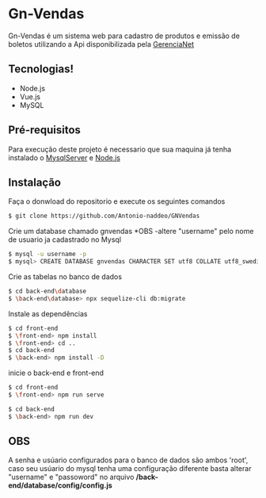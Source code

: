 # Gn-Vendas



Gn-Vendas é um sistema web para cadastro de produtos e emissão de boletos utilizando a Api disponibilizada pela [GerenciaNet][gn]

## Tecnologias!

  - Node.js
  - Vue.js
  - MySQL


## Pré-requisitos

Para execução deste projeto é necessario que sua maquina já tenha instalado o [MysqlServer][mysql] e [Node.js](https://nodejs.org/)

## Instalação
Faça o donwload do repositorio e execute os seguintes comandos

```sh
$ git clone https://github.com/Antonio-naddeo/GNVendas
```

Crie um database chamado gnvendas *OBS
-altere "username" pelo nome de usuario ja cadastrado no Mysql
```sh
$ mysql -u username -p
$ mysql> CREATE DATABASE gnvendas CHARACTER SET utf8 COLLATE utf8_swedish_ci;
```
Crie as tabelas no banco de dados
```sh
$ cd back-end\database
$ \back-end\database> npx sequelize-cli db:migrate
```

Instale as dependências
```sh
$ cd front-end
$ \front-end> npm install
$ \front-end> cd ..
$ cd back-end
$ \back-end> npm install -D
```
inicie o back-end e front-end
```sh
$ cd front-end
$ \front-end> npm run serve
```
```sh
$ cd back-end
$ \back-end> npm run dev
```

## **OBS**
A senha e usúario configurados para o banco de dados são ambos 'root', caso seu usúario do mysql tenha uma configuração diferente basta alterar "username" e "passoword" no arquivo **/back-end/database/config/config.js**


   [gn]: <https://gerencianet.com.br/>
   [mysql]: <https://www.mysql.com/>



